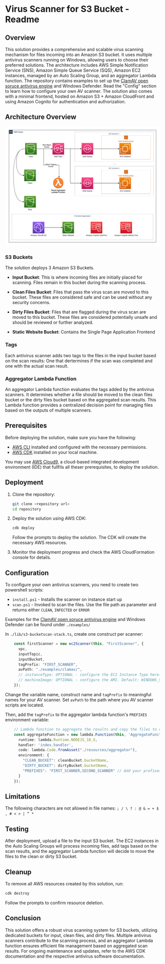 # Virus Scanner for S3 Bucket - Readme

## Overview

This solution provides a comprehensive and scalable virus scanning mechanism for files incoming into an Amazon S3 bucket. It uses multiple antivirus scanners running on Windows, allowing users to choose their preferred solutions. The architecture includes AWS Simple Notification Service (SNS), Amazon Simple Queue Service (SQS), Amazon EC2 instances, managed by an Auto Scaling Group, and an aggregator Lambda function. The repository contains examples to set up the [ClamAV open soruce antivirus engine](https://www.clamav.net/) and Windows Defender. Read the "Config" section to learn how to configure your own AV scanner. 
The solution also comes with a minimal frontend, hosted on Amazon S3 + Amazon CloudFront and using Amazon Cognito for authentication and authorization.

## Architecture Overview

![Architecture Diagram](images/diagram.png)

### S3 Buckets

The solution deploys 3 Amazon S3 Buckets.

- **Input Bucket**: This is where incoming files are initially placed for scanning. Files remain in this bucket during the scanning process.

- **Clean Files Bucket**: Files that pass the virus scan are moved to this bucket. These files are considered safe and can be used without any security concerns.

- **Dirty Files Bucket**: Files that are flagged during the virus scan are moved to this bucket. These files are considered potentially unsafe and should be reviewed or further analyzed.

- **Static Website Bucket**: Contains the Single Page Application Frontend

### Tags

Each antivirus scanner adds two tags to the files in the input bucket based on the scan results: One that dertermines if the scan was completed and one with the actual scan result.

### Aggregator Lambda Function

An aggregator Lambda function evaluates the tags added by the antivirus scanners. It determines whether a file should be moved to the clean files bucket or the dirty files bucket based on the aggregated scan results. This Lambda function provides a centralized decision point for managing files based on the outputs of multiple scanners.

## Prerequisites

Before deploying the solution, make sure you have the following:

- [AWS CLI](https://aws.amazon.com/cli/) installed and configured with the necessary permissions.
- [AWS CDK](https://aws.amazon.com/cdk/) installed on your local machine.

You may use [AWS Cloud9](https://aws.amazon.com/cloud9/), a cloud-based integrated development environment (IDE) that fullfils all theser prerequisites, to deploy the solution.

## Deployment

1. Clone the repository:

    ```bash
    git clone <repository url>
    cd repository
    ```

2. Deploy the solution using AWS CDK:

    ```bash
    cdk deploy
    ```

    Follow the prompts to deploy the solution. The CDK will create the necessary AWS resources.

3. Monitor the deployment progress and check the AWS CloudFormation console for details.

## Configuration

To configure your own antivirus scanners, you need to create two powershell scripts:

* `install.ps1` - Installs the scanner on instance start up
* `scan.ps1` - Invoked to scan the files. Use the file path as parameter and returns either `CLEAN`, `INFECTED` or `ERROR`

Examples for the [ClamAV open soruce antivirus engine](https://www.clamav.net/) and Windows Defender can be found under `./examples/`

In `./lib/s3-bucketscan-stack.ts`, create one construct per scanner:

```typescript
    const firstScanner = new ec2Scanner(this, "FirstScanner", {
      vpc,
      inputTopic,
      inputBucket,
      tagPrefix: "FIRST_SCANNER",
      avPath: "./examples/clamav/",
      // instanceType: OPTIONAL - configure the EC2 Instance Type here. Default: m6a.large,
      // machineImage: OPTIONAL - configure the AMI. Default: WINDOWS_SERVER_2019_ENGLISH_FULL_BASE
    });
```

Change the variable name, construct name and `tagPrefix` to meaningful names for your AV scanner. Set `avPath` to the path where you AV scanner scripts are located.

Then, add the `tagPrefix` to the aggregator lambda function's `PREFIXES` environment variable:
```typescript
    // Lambda function to aggregate the results and copy the files to clean/dirty buckets
    const aggregateFunction = new lambda.Function(this, 'AggregateFunction', {
      runtime: lambda.Runtime.NODEJS_18_X,
      handler: 'index.handler',
      code: lambda.Code.fromAsset("./resources/aggregator"),
      environment: {
        "CLEAN_BUCKET": cleanBucket.bucketName,
        "DIRTY_BUCKET": dirtyBucket.bucketName,
        "PREFIXES": "FIRST_SCANNER,SECOND_SCANNER" // Add your prefixes here
      }
    });
```

## Limitations

The following characters are not allowed in file names: `; / \ ? : @ & = + $ , # < > | “ *`

## Testing

After deployment, upload a file to the input S3 bucket. The EC2 instances in the Auto Scaling Groups will process incoming files, add tags based on the scan results, and the aggregator Lambda function will decide to move the files to the clean or dirty S3 bucket.

## Cleanup

To remove all AWS resources created by this solution, run:

```bash
cdk destroy
```

Follow the prompts to confirm resource deletion.

## Conclusion

This solution offers a robust virus scanning system for S3 buckets, utilizing dedicated buckets for input, clean files, and dirty files. Multiple antivirus scanners contribute to the scanning process, and an aggregator Lambda function ensures efficient file management based on aggregated scan results. For ongoing maintenance and updates, refer to the AWS CDK documentation and the respective antivirus software documentation.